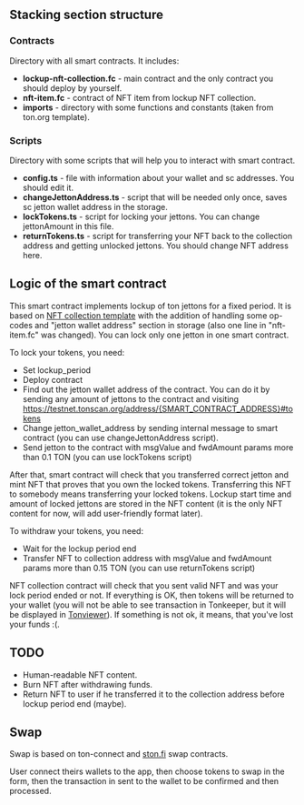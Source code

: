 ## Stacking section structure
### Contracts
Directory with all smart contracts. It includes:
- <b>lockup-nft-collection.fc</b> - main contract and the only contract you should deploy by yourself. 
- <b>nft-item.fc</b> - contract of NFT item from lockup NFT collection.
- <b>imports</b> - directory with some functions and constants (taken from ton.org template).
### Scripts
Directory with some scripts that will help you to interact with smart contract.
- <b>config.ts</b> - file with information about your wallet and sc addresses. You should edit it.
- <b>changeJettonAddress.ts</b> - script that will be needed only once, saves sc jetton wallet address in the storage.
- <b>lockTokens.ts</b> - script for locking your jettons. You can change jettonAmount in this file.
- <b>returnTokens.ts</b> - script for transferring your NFT back to the collection address and getting unlocked jettons. You should change NFT address here.

## Logic of the smart contract
This smart contract implements lockup of ton jettons for a fixed period. It is based on <a href="https://github.com/ton-blockchain/token-contract/tree/main/nft">NFT collection template</a> with the addition of handling some op-codes and "jetton wallet address" section in storage (also one line in "nft-item.fc" was changed). You can lock only one jetton in one smart contract.

To lock your tokens, you need:
- Set lockup_period
- Deploy contract 
- Find out the jetton wallet address of the contract. You can do it by sending any amount of jettons to the contract and visiting https://testnet.tonscan.org/address/{SMART_CONTRACT_ADDRESS}#tokens 
- Change jetton_wallet_address by sending internal message to smart contract (you can use changeJettonAddress script).
- Send jetton to the contract with msgValue and fwdAmount params more than 0.1 TON (you can use lockTokens script)

After that, smart contract will check that you transferred correct jetton and mint NFT that proves that you own the locked tokens. Transferring this NFT to somebody means transferring your locked tokens. Lockup start time and amount of locked jettons are stored in the NFT content (it is the only NFT content for now, will add user-friendly format later). 

To withdraw your tokens, you need:
- Wait for the lockup period end
- Transfer NFT to collection address with msgValue and fwdAmount params more than 0.15 TON (you can use returnTokens script)

NFT collection contract will check that you sent valid NFT and was your lock period ended or not. If everything is OK, then tokens will be returned to your wallet (you will not be able to see transaction in Tonkeeper, but it will be displayed in <a href="https://testnet.tonviewer.com/">Tonviewer</a>). If something is not ok, it means, that you've lost your funds :(.

## TODO
- Human-readable NFT content.
- Burn NFT after withdrawing funds.
- Return NFT to user if he transferred it to the collection address before lockup period end (maybe).

## Swap
Swap is based on ton-connect and [ston.fi](https://ston.fi/) swap contracts. 

User connect theirs wallets to the app, then choose tokens to swap in the form, then the transaction in sent to the wallet to be confirmed and then processed.

